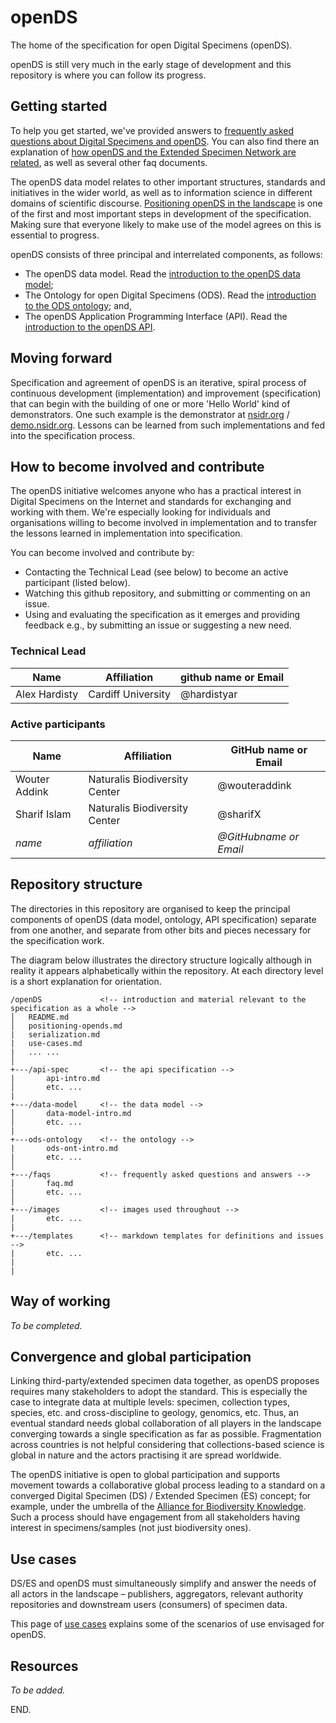# openDS
The home of the specification for open Digital Specimens (openDS).

openDS is still very much in the early stage of development and this repository is where you can follow its progress.

## Getting started

To help you get started, we've provided answers to [frequently asked questions about Digital Specimens and openDS](faqs/faq.md). You can also find there an explanation of [how openDS and the Extended Specimen Network are related](faqs/faqcompare.md), as well as several other faq documents.

The openDS data model relates to other important structures, standards and initiatives in the wider world, as well as to information science in different domains of scientific discourse. [Positioning openDS in the landscape](positioning-opends.md) is one of the first and most important steps in development of the specification. Making sure that everyone likely to make use of the model agrees on this is essential to progress.

openDS consists of three principal and interrelated components, as follows:

- The openDS data model. Read the [introduction to the openDS data model](/data-model/data-model-intro.md);
- The Ontology for open Digital Specimens (ODS). Read the [introduction to the ODS ontology](/ods-ontology/ods-ont-intro.md); and,
- The openDS Application Programming Interface (API). Read the [introduction to the openDS API](api-spec/api-intro.md).

## Moving forward

Specification and agreement of openDS is an iterative, spiral process of continuous development (implementation) and improvement (specification) that can begin with the building of one or more 'Hello World' kind of demonstrators. One such example is the demonstrator at [nsidr.org](https://nsidr.org/) / [demo.nsidr.org](https://demo.nsidr.org/). Lessons can be learned from such implementations and fed into the specification process.

## How to become involved and contribute
The openDS initiative welcomes anyone who has a practical interest in Digital Specimens on the Internet and standards for exchanging and working with them. We're especially looking for individuals and organisations willing to become involved in implementation and to transfer the lessons learned in implementation into specification.

You can become involved and contribute by:

- Contacting the Technical Lead (see below) to become an active participant (listed below).
- Watching this github repository, and submitting or commenting on an issue.
- Using and evaluating the specification as it emerges and providing feedback e.g., by submitting an issue or suggesting a new need.

### Technical Lead

| Name | Affiliation | github name or Email |
| --- | --- | --- |
| Alex Hardisty | Cardiff University | @hardistyar |  

### Active participants

| Name | Affiliation | GitHub name or Email |  
| --- | --- | --- |  
| Wouter Addink | Naturalis Biodiversity Center | @wouteraddink |
| Sharif Islam | Naturalis Biodiversity Center | @sharifX |  
| *name* | *affiliation* | *@GitHubname or Email* |  

## Repository structure
The directories in this repository are organised to keep the principal components of openDS (data model, ontology, API specification) separate from one another, and separate from other bits and pieces necessary for the specification work.

The diagram below illustrates the directory structure logically although in reality it appears alphabetically within the repository. At each directory level is a short explanation for orientation.

```
/openDS             <!-- introduction and material relevant to the specification as a whole -->
│   README.md
│   positioning-opends.md
|   serialization.md
|   use-cases.md
|   ... ...    
│
+---/api-spec       <!-- the api specification -->
|       api-intro.md
│       etc. ...
|
+---/data-model     <!-- the data model -->
│       data-model-intro.md
│       etc. ...
|
+---ods-ontology    <!-- the ontology -->
|       ods-ont-intro.md
|       etc. ...
│
+---/faqs           <!-- frequently asked questions and answers -->
│       faq.md
|       etc. ...
│
+---/images         <!-- images used throughout -->
|       etc. ...
|
+---/templates      <!-- markdown templates for definitions and issues -->
|       etc. ...
|
|

```

## Way of working

*To be completed.*

## Convergence and global participation

Linking third-party/extended specimen data together, as openDS proposes requires many stakeholders to adopt the standard. This is especially the case to integrate data at multiple levels: specimen, collection types, species, etc. and cross-discipline to geology, genomics, etc. Thus, an eventual standard needs global collaboration of all players in the landscape converging towards a single specification as far as possible. Fragmentation across countries is not helpful considering that collections-based science is global in nature and the actors practising it are spread worldwide.

The openDS initiative is open to global participation and supports movement towards a collaborative global process leading to a standard on a converged Digital Specimen (DS) / Extended Specimen (ES) concept; for example, under the umbrella of the [Alliance for Biodiversity Knowledge](https://www.biodiversityinformatics.org/). Such a process should have engagement from all stakeholders having interest in specimens/samples (not just biodiversity ones).

## Use cases

DS/ES and openDS must simultaneously simplify and answer the needs of all actors in the landscape – publishers, aggregators, relevant authority repositories and downstream users (consumers) of specimen data.

This page of [use cases](Use-cases.md) explains some of the scenarios of use envisaged for openDS.

## Resources

*To be added.*


END.

